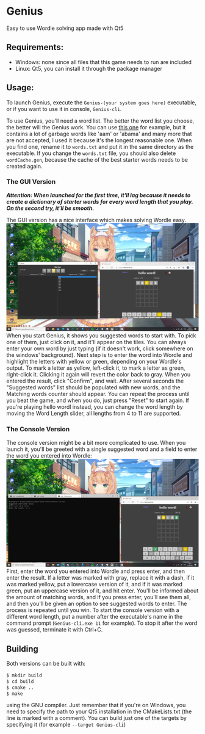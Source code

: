 # Genius

Easy to use Wordle solving app made with Qt5

## Requirements:

* Windows: none since all files that this game needs to run are included
* Linux: Qt5, you can install it through the package manager

## Usage:

To launch Genius, execute the `Genius-(your system goes here)` executable, or if you want to use it in
console, `Genius-cli`.

To use Genius, you'll need a word list. The better the word list you choose, the better will the Genius work. You can
use [this one](https://github.com/dwyl/english-words/blob/master/words_alpha.txt) for example, but it contains a lot of garbage words like 'aam' or 'abama' and many more that are not
accepted, I used it because it's the longest reasonable one. When you find one, rename it to `words.txt` and put it in
the same directory as the executable. If you change the `words.txt` file, you should also delete `wordCache.gen`, because the cache of the best starter words needs to be created again.

### The GUI Version

___Attention: When launched for the first time, it'll lag because it needs to create a dictionary of starter words for
every word length that you play. On the second try, it'll be smooth.___

The GUI version has a nice interface which makes solving Wordle easy.
![Image of me playing the game](tutorial/tutorial1.png)  
When you start Genius, it shows you suggested words to start with. To pick one of them, just click on it, and it'll
appear on the tiles. You can always enter your own word by just typing (if it doesn't work, click somewhere on the
windows' background). Next step is to enter the word into Wordle and highlight the letters with yellow or green,
depending on your Wordle's output. To mark a letter as yellow, left-click it, to mark a letter as green, right-click it.
Clicking it again will revert the color back to gray. When you entered the result, click "Confirm", and wait. After
several seconds the "Suggested words" list should be populated with new words, and the Matching words counter should
appear. You can repeat the process until you beat the game, and when you do, just press "Reset" to start again. If
you're playing hello wordl instead, you can change the word length by moving the Word Length slider, all lengths from 4
to 11 are supported.

### The Console Version

The console version might be a bit more complicated to use. When you launch it, you'll be greeted with a single
suggested word and a field to enter the word you entered into Wordle:
![Image of me playing the game in console](tutorial/tutorial2.png)  
First, enter the word you entered into Wordle and press enter, and then enter the result. If a letter was marked with
gray, replace it with a dash, if it was marked yellow, put a lowercase version of it, and if it was marked green, put an
uppercase version of it, and hit enter. You'll be informed about the amount of matching words, and if you press enter,
you'll see them all, and then you'll be given an option to see suggested words to enter. The process is repeated until
you win. To start the console version with a different word length, put a number after the executable's name in the
command prompt (`Genius-cli.exe 11` for example). To stop it after the word was guessed, terminate it with Ctrl+C.

## Building

Both versions can be built with:

```shell
$ mkdir build
$ cd build
$ cmake ..
$ make
```

using the GNU compiler. Just remember that if you're on Windows, you need to specify the path to your Qt5 installation
in the CMakeLists.txt (the line is marked with a comment). You can build just one of the targets by specifying it (for
example `--target Genius-cli`)

